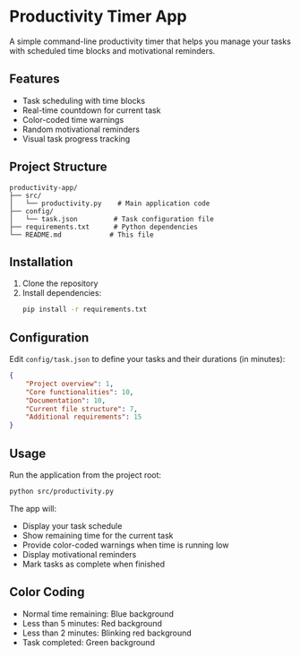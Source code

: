 # Productivity Timer App

A simple command-line productivity timer that helps you manage your tasks with scheduled time blocks and motivational reminders.

## Features

- Task scheduling with time blocks
- Real-time countdown for current task
- Color-coded time warnings
- Random motivational reminders
- Visual task progress tracking

## Project Structure

```
productivity-app/
├── src/
│   └── productivity.py    # Main application code
├── config/
│   └── task.json         # Task configuration file
├── requirements.txt      # Python dependencies
└── README.md            # This file
```

## Installation

1. Clone the repository
2. Install dependencies:
   ```bash
   pip install -r requirements.txt
   ```

## Configuration

Edit `config/task.json` to define your tasks and their durations (in minutes):

```json
{
    "Project overview": 1,
    "Core functionalities": 10,
    "Documentation": 10,
    "Current file structure": 7,
    "Additional requirements": 15
}
```

## Usage

Run the application from the project root:

```bash
python src/productivity.py
```

The app will:
- Display your task schedule
- Show remaining time for the current task
- Provide color-coded warnings when time is running low
- Display motivational reminders
- Mark tasks as complete when finished

## Color Coding

- Normal time remaining: Blue background
- Less than 5 minutes: Red background
- Less than 2 minutes: Blinking red background
- Task completed: Green background
